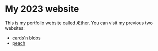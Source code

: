 # My 2023 website

This is my portfolio website called Æther.
You can visit my previous two websites:
* [cards'n blobs](https://ken-soares.github.io/misc/cards)
* [peach](https://ken-soares.github.io/misc/peach)
